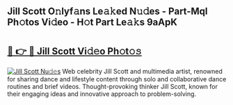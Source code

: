 ## Jill Scott O𝚗lyf𝚊ns Le𝚊𝚔ed N𝚞𝚍es - Part-Mql Ph𝚘tos Vi𝚍eo - H𝚘t Part Le𝚊𝚔s 9aApK

# <h2><a href="http://hf8wbr.feru.top/?c=Jill+Scott">🔗 👉 🔴 Jill Scott Vi𝚍𝚎o Ph𝚘t𝚘𝚜</a></h2>

[![Jill Scott Nu𝚍𝚎s](https://i.imgur.com/0TWrTi3.gif)](http://hf8wbr.feru.top/?c=Jill+Scott)
Web celebrity Jill Scott and multimedia artist, renowned for sharing dance and lifestyle content through solo and collaborative dance routines and brief videos. Thought-provoking thinker Jill Scott, known for their engaging ideas and innovative approach to problem-solving. 
